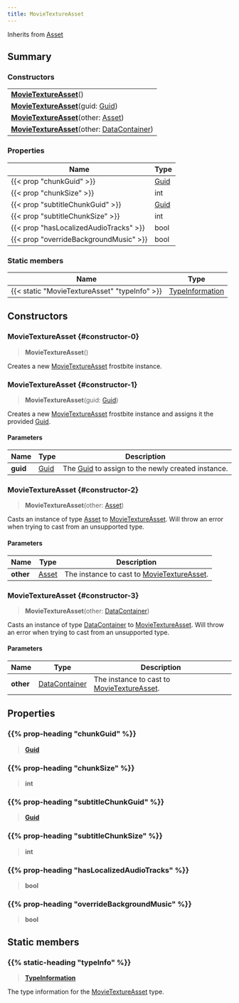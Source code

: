 ```yaml
---
title: MovieTextureAsset
---
```


Inherits from [Asset](/vext/ref/fb/asset)

## Summary

### Constructors

|  |
| --- |
| **[MovieTextureAsset](#constructor-0)**() |
| **[MovieTextureAsset](#constructor-1)**(guid: [Guid](/vext/ref/shared/type/guid)) |
| **[MovieTextureAsset](#constructor-2)**(other: [Asset](/vext/ref/fb/asset)) |
| **[MovieTextureAsset](#constructor-3)**(other: [DataContainer](/vext/ref/shared/type/datacontainer)) |

### Properties

| Name | Type |
| ---- | ---- |
| {{< prop "chunkGuid" >}} | [Guid](/vext/ref/shared/type/guid) |
| {{< prop "chunkSize" >}} | int |
| {{< prop "subtitleChunkGuid" >}} | [Guid](/vext/ref/shared/type/guid) |
| {{< prop "subtitleChunkSize" >}} | int |
| {{< prop "hasLocalizedAudioTracks" >}} | bool |
| {{< prop "overrideBackgroundMusic" >}} | bool |

### Static members

| Name | Type |
| ---- | ---- |
| {{< static "MovieTextureAsset" "typeInfo" >}} | [TypeInformation](/vext/ref/shared/type/typeinformation) |

## Constructors

### MovieTextureAsset {#constructor-0}

> **MovieTextureAsset**()

Creates a new [MovieTextureAsset](/vext/ref/fb/movietextureasset) frostbite instance.

### MovieTextureAsset {#constructor-1}

> **MovieTextureAsset**(guid: [Guid](/vext/ref/shared/type/guid))

Creates a new [MovieTextureAsset](/vext/ref/fb/movietextureasset) frostbite instance and assigns it the provided [Guid](/vext/ref/shared/type/guid).

#### Parameters

| Name | Type | Description |
| ---- | ---- | ----------- |
| **guid** | [Guid](/vext/ref/shared/type/guid) | The [Guid](/vext/ref/shared/type/guid) to assign to the newly created instance. |

### MovieTextureAsset {#constructor-2}

> **MovieTextureAsset**(other: [Asset](/vext/ref/fb/asset))

Casts an instance of type [Asset](/vext/ref/fb/asset) to [MovieTextureAsset](/vext/ref/fb/movietextureasset). Will throw an error when trying to cast from an unsupported type.

#### Parameters

| Name | Type | Description |
| ---- | ---- | ----------- |
| **other** | [Asset](/vext/ref/fb/asset) | The instance to cast to [MovieTextureAsset](/vext/ref/fb/movietextureasset). |

### MovieTextureAsset {#constructor-3}

> **MovieTextureAsset**(other: [DataContainer](/vext/ref/shared/type/datacontainer))

Casts an instance of type [DataContainer](/vext/ref/shared/type/datacontainer) to [MovieTextureAsset](/vext/ref/fb/movietextureasset). Will throw an error when trying to cast from an unsupported type.

#### Parameters

| Name | Type | Description |
| ---- | ---- | ----------- |
| **other** | [DataContainer](/vext/ref/shared/type/datacontainer) | The instance to cast to [MovieTextureAsset](/vext/ref/fb/movietextureasset). |

## Properties

### {{% prop-heading "chunkGuid" %}}

> **[Guid](/vext/ref/shared/type/guid)**

### {{% prop-heading "chunkSize" %}}

> **int**

### {{% prop-heading "subtitleChunkGuid" %}}

> **[Guid](/vext/ref/shared/type/guid)**

### {{% prop-heading "subtitleChunkSize" %}}

> **int**

### {{% prop-heading "hasLocalizedAudioTracks" %}}

> **bool**

### {{% prop-heading "overrideBackgroundMusic" %}}

> **bool**

## Static members

### {{% static-heading "typeInfo" %}}

> **[TypeInformation](/vext/ref/shared/type/typeinformation)**

The type information for the [MovieTextureAsset](/vext/ref/fb/movietextureasset) type.

